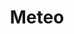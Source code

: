 ---
title: "Meteo"
institution: "Ecuadorian Metheorological Institute"
start_date: 2015-01-06
end_date: 2015-12-31
city: "Quito"
country: "Ecuador"
description: "Weather Forecast System for the Ecuadorian territory. In this project, a fine mesh was designed for the Ecuadorian territory for use within the WRF-ARW numerical time modeling system. This meshing allows to have forecast information in a mesh and together with the variational data assimilation schemes 3D-VAR and 4D-VAR it is possible to obtain weather forecasts adapted to the country."
img_url: "../../images/projects/meteo.jpeg"
---
